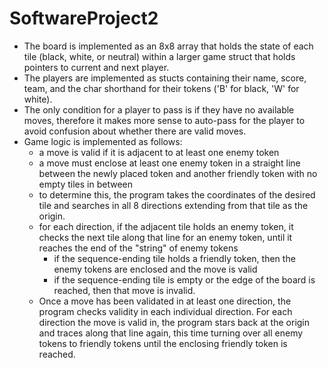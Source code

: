 # SoftwareProject2
- The board is implemented as an 8x8 array that holds the state of each tile (black, white, or neutral) within a larger game struct that holds pointers to current and next player.
- The players are implemented as stucts containing their name, score, team, and the char shorthand for their tokens ('B' for black, 'W' for white).
- The only condition for a player to pass is if they have no available moves, therefore it makes more sense to auto-pass for the player to avoid confusion about whether there are valid moves.
- Game logic is implemented as follows:
    - a move is valid if it is adjacent to at least one enemy token
    - a move must enclose at least one enemy token in a straight line between the newly placed token and another friendly token with no empty tiles in between
    - to determine this, the program takes the coordinates of the desired tile and searches in all 8 directions extending from that tile as the origin.
    - for each direction, if the adjacent tile holds an enemy token, it checks the next tile along that line for an enemy token, until it reaches the end of the "string" of enemy tokens
        - if the sequence-ending tile holds a friendly token, then the enemy tokens are enclosed and the move is valid
        - if the sequence-ending tile is empty or the edge of the board is reached, then that move is invalid.
    - Once a move has been validated in at least one direction, the program checks validity in each individual direction. For each direction the move is valid in, the program stars back at the origin and traces along that line again, this time turning over all enemy tokens to friendly tokens until the enclosing friendly token is reached.